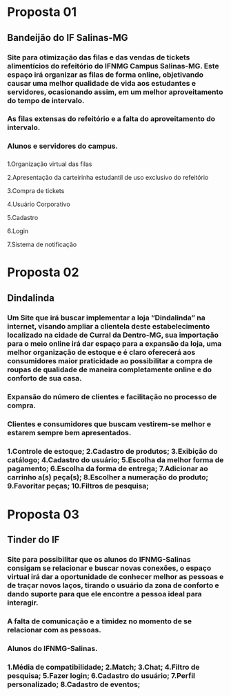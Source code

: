 # Proposta 01

## Bandeijão do IF Salinas-MG

### Site para otimização das filas e das vendas de tickets alimentícios do refeitório do IFNMG Campus Salinas-MG. Este espaço irá organizar as filas de forma online, objetivando causar uma melhor qualidade de vida aos estudantes e servidores, ocasionando assim, em um melhor aproveitamento do tempo de intervalo.

### As filas extensas do refeitório e a falta do aproveitamento do intervalo.

### Alunos e servidores do campus.

### 
1.Organização virtual das filas

2.Apresentação da carteirinha estudantil de uso exclusivo do refeitório

3.Compra de tickets 

4.Usuário Corporativo 

5.Cadastro 

6.Login

7.Sistema de notificação



# Proposta 02

## Dindalinda

### Um Site que irá buscar implementar a loja “Dindalinda” na internet, visando ampliar a clientela deste estabelecimento localizado na cidade de Curral da Dentro-MG, sua importação para o meio online irá dar espaço para a expansão da loja, uma melhor organização de estoque e é claro oferecerá aos consumidores maior praticidade ao possibilitar a compra de roupas de qualidade de maneira completamente online e do conforto de sua casa.

### Expansão do número de clientes e facilitação no processo de compra.

### Clientes e consumidores que buscam vestirem-se melhor e estarem sempre bem apresentados.

### 1.Controle de estoque; 2.Cadastro de produtos; 3.Exibição do catálogo; 4.Cadastro do usuário; 5.Escolha da melhor forma de pagamento; 6.Escolha da forma de entrega; 7.Adicionar ao carrinho a(s) peça(s); 8.Escolher a numeração do produto; 9.Favoritar peças; 10.Filtros de pesquisa;

# Proposta 03

## Tinder do IF

### Site para possibilitar que os alunos do IFNMG-Salinas consigam se relacionar e buscar novas conexões, o espaço virtual irá dar a oportunidade de conhecer melhor as pessoas e de traçar novos laços, tirando o usuário da zona de conforto e dando suporte para que ele encontre a pessoa ideal para interagir.

### A falta de comunicação e a timidez no momento de se relacionar com as pessoas.

### Alunos do IFNMG-Salinas.

### 1.Média de compatibilidade; 2.Match; 3.Chat; 4.Filtro de pesquisa; 5.Fazer login; 6.Cadastro do usuário; 7.Perfil personalizado; 8.Cadastro de eventos;
